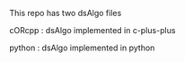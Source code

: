 This repo has two dsAlgo files

cORcpp : dsAlgo implemented in c-plus-plus

python : dsAlgo implemented in python

